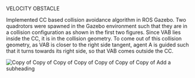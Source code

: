 VELOCITY OBSTACLE


Implemented CC based collision avoidance algorithm in ROS Gazebo. Two quadrotors were spawned in the Gazebo environment such that they are in a collision configuration as shown in the first two figures.
Since VAB lies inside the CC, it is in the collision geometry. To come out of this collision geometry, as VAB is closer to the right side tangent, agent A is guided such that it turns towards its right side, so that VAB comes outside the CC.



![Copy of Copy of Copy of Copy of Copy of Copy of Copy of Add a subheading](https://github.com/user-attachments/assets/605f153f-f147-4e38-a26e-425da03e1c26)
